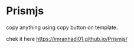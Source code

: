 # Prismjs
copy anything using copy button on template. 

chek it here https://imranhadi01.github.io/Prismjs/
